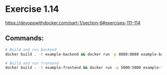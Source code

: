 # Exercise 1.14
https://devopswithdocker.com/part-1/section-6#exercises-111-114

## Commands:
``` bash
# Build and run backend
docker build . -t example-backend && docker run -p 8080:8080 example-backend

# Build and run frontend
docker build . -t example-frontend && docker run -p 5000:5000 example-frontend
```